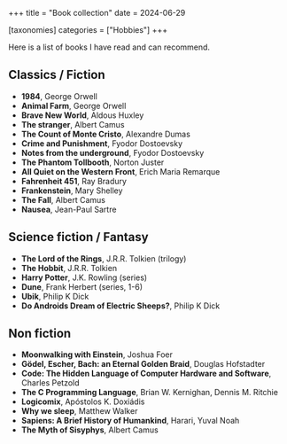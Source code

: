 +++
title = "Book collection"
date = 2024-06-29

[taxonomies]
categories = ["Hobbies"]
+++

Here is a list of books I have read and can recommend.

<!-- more -->

## Classics / Fiction

* **1984**, George Orwell
* **Animal Farm**, George Orwell
* **Brave New World**, Aldous Huxley
* **The stranger**, Albert Camus
* **The Count of Monte Cristo**, Alexandre Dumas
* **Crime and Punishment**, Fyodor Dostoevsky
* **Notes from the underground**, Fyodor Dostoevsky
* **The Phantom Tollbooth**, Norton Juster
* **All Quiet on the Western Front**, Erich Maria Remarque
* **Fahrenheit 451**, Ray Bradury
* **Frankenstein**, Mary Shelley
* **The Fall**, Albert Camus
* **Nausea**, Jean-Paul Sartre

## Science fiction / Fantasy

* **The Lord of the Rings**, J.R.R. Tolkien (trilogy)
* **The Hobbit**, J.R.R. Tolkien
* **Harry Potter**, J.K. Rowling (series)
* **Dune**, Frank Herbert (series, 1-6)
* **Ubik**, Philip K Dick
* **Do Androids Dream of Electric Sheeps?**, Philip K Dick

## Non fiction

* **Moonwalking with Einstein**, Joshua Foer
* **Gödel, Escher, Bach: an Eternal Golden Braid**, Douglas Hofstadter
* **Code: The Hidden Language of Computer Hardware and Software**, Charles Petzold
* **The C Programming Language**, Brian W. Kernighan, Dennis M. Ritchie
* **Logicomix**, Apóstolos K. Doxiádis
* **Why we sleep**, Matthew Walker
* **Sapiens: A Brief History of Humankind**, Harari, Yuval Noah
* **The Myth of Sisyphys**, Albert Camus
